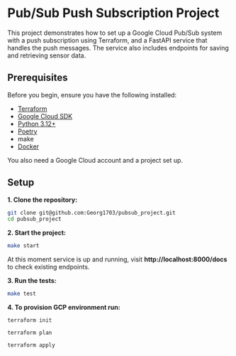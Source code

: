 # Pub/Sub Push Subscription Project

This project demonstrates how to set up a Google Cloud Pub/Sub system with a push subscription using Terraform, and a FastAPI service that handles the push messages. The service also includes endpoints for saving and retrieving sensor data.

## Prerequisites

Before you begin, ensure you have the following installed:

- [Terraform](https://www.terraform.io/downloads.html)
- [Google Cloud SDK](https://cloud.google.com/sdk/docs/install)
- [Python 3.12+](https://www.python.org/downloads/)
- [Poetry](https://python-poetry.org/docs/#installation)
- make
- [Docker](https://docs.docker.com/engine/install/)

You also need a Google Cloud account and a project set up.

## Setup

**1. Clone the repository:**

```sh
git clone git@github.com:Georg1703/pubsub_project.git
cd pubsub_project
```

**2. Start the project:**

```sh
make start
```

At this moment service is up and running, visit **http://localhost:8000/docs** to check existing endpoints.

**3. Run the tests:**

```sh
make test
```

**4. To provision GCP environment run:**

```
terraform init

terraform plan

terraform apply
```

